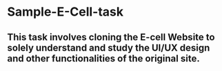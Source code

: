 # Sample-E-Cell-task
## This task involves cloning the E-cell Website to solely understand and study the UI/UX design and other functionalities of the original site.
